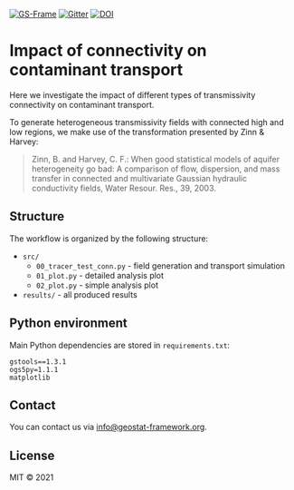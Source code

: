 [![GS-Frame](https://img.shields.io/badge/github-GeoStat_Framework-468a88?logo=github&style=flat)](https://github.com/GeoStat-Framework)
[![Gitter](https://badges.gitter.im/GeoStat-Examples/community.svg)](https://gitter.im/GeoStat-Examples/community?utm_source=badge&utm_medium=badge&utm_campaign=pr-badge)
[![DOI](https://zenodo.org/badge/DOI/10.5281/zenodo.5159577.svg)](https://doi.org/10.5281/zenodo.5159577)

# Impact of connectivity on contaminant transport

Here we investigate the impact of different types of transmissivity
connectivity on contaminant transport.

To generate heterogeneous transmissivity fields with connected high and
low regions, we make use of the transformation presented by Zinn & Harvey:

> Zinn, B. and Harvey, C. F.:
> When good statistical models of aquifer heterogeneity go bad:
> A comparison of flow, dispersion, and mass transfer in connected and
> multivariate Gaussian hydraulic conductivity fields,
> Water Resour. Res., 39, 2003.

## Structure

The workflow is organized by the following structure:
- `src/`
  - `00_tracer_test_conn.py` - field generation and transport simulation
  - `01_plot.py` - detailed analysis plot
  - `02_plot.py` - simple analysis plot
- `results/` - all produced results


## Python environment

Main Python dependencies are stored in `requirements.txt`:
```
gstools==1.3.1
ogs5py=1.1.1
matplotlib
```

## Contact

You can contact us via <info@geostat-framework.org>.


## License

MIT © 2021
